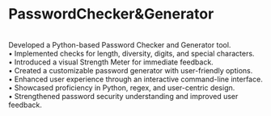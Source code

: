 # PasswordChecker&Generator
<br>
Developed a Python-based Password Checker and Generator tool.<br>
•	Implemented checks for length, diversity, digits, and special characters.<br>
•	Introduced a visual Strength Meter for immediate feedback.<br>
•	Created a customizable password generator with user-friendly options.<br>
•	Enhanced user experience through an interactive command-line interface.<br>
•	Showcased proficiency in Python, regex, and user-centric design.<br>
•	Strengthened password security understanding and improved user feedback.<br>

